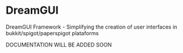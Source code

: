 # DreamGUI
DreamGUI Framework - Simplifying the creation of user interfaces in bukkit/spigot/paperspigot plataforms

DOCUMENTATION WILL BE ADDED SOON
